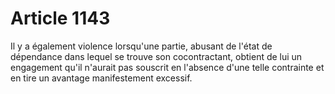 # Article 1143

Il y a également violence lorsqu'une partie, abusant de l'état de dépendance dans lequel se trouve son cocontractant, obtient de lui un engagement qu'il n'aurait pas souscrit en l'absence d'une telle contrainte et en tire un avantage manifestement excessif.